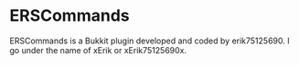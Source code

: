 ERSCommands
===========
ERSCommands is a Bukkit plugin developed and coded by erik75125690.
I go under the name of xErik or xErik75125690x.
